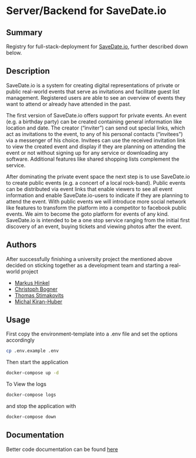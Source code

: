 # Server/Backend for SaveDate.io

## Summary

Registry for full-stack-deployment for [SaveDate.io](https://github.com/orgs/CodeCraftStudios/projects/1), further described down below.

## Description

SaveDate.io is a system for creating digital representations of private or public real-world events that serve as invitations and facilitate guest list management.
Registered users are able to see an overview of events they want to attend or already have attended in the past.

The first version of SaveDate.io offers support for private events. An event (e.g. a birthday party) can be created containing general information like location and date. The creator (“inviter”) can send out special links, which act as invitations to the event, to any of his personal contacts (“invitees”) via a messenger of his choice. Invitees can use the received invitation link to view the created event and display if they are planning on attending the event or not without signing up for any service or downloading any software. Additional features like shared shopping lists complement the service.

After dominating the private event space the next step is to use SaveDate.io to create public events (e.g. a concert of a local rock-band). Public events can be distributed via event links that enable viewers to see all event information and enable SaveDate.io-users to indicate if they are planning to attend the event. With public events we will introduce more social network like features to transform the platform into a competitor to facebook public events. We aim to become the goto platform for events of any kind. SaveDate.io is intended to be a one stop service ranging from the initial first discovery of an event, buying tickets and viewing photos after the event.

## Authors

After successfully finishing a university project the mentioned above decided on sticking together as a development team and starting a real-world project

* [Markus Hinkel](https://github.com/markush97)
* [Christoph Bogner](https://github.com/svchostdotexe)
* [Thomas Stimakovits](https://github.com/stimitom)
* [Michal Kiran-Huber](https://github.com/michaelkhuber)

## Usage

First copy the environment-template into a .env file and set the options accordingly

```bash
cp .env.example .env
```

Then start the application

```bash
docker-compose up -d
```

To View the logs

```bash
docker-compose logs
```

and stop the application with

```bash
docker-compose down
```

## Documentation

Better code documentation can be found [here](https://doc.savedate.io/)